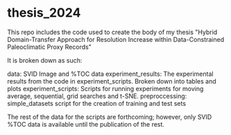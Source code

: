 # thesis_2024

This repo includes the code used to create the body of my thesis "Hybrid Domain-Transfer Approach for Resolution Increase within Data-Constrained Paleoclimatic Proxy Records"

It is broken down as such:

data: SVID Image and %TOC data
experiment_results: The experimental results from the code in experiment_scripts. Broken down into tables and plots
experiment_scripts: Scripts for running experiments for moving average, sequential, grid searches and t-SNE.
preproccessing: simple_datasets script for the creation of training and test sets

The rest of the data for the scripts are forthcoming; however, only SVID %TOC data is available until the publication of the rest.
